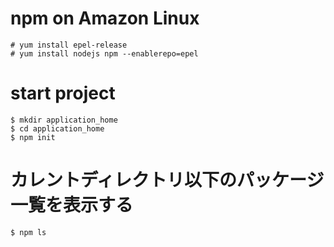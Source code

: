 # npm on Amazon Linux

```
# yum install epel-release
# yum install nodejs npm --enablerepo=epel
```

# start project

```
$ mkdir application_home
$ cd application_home
$ npm init
```

# カレントディレクトリ以下のパッケージ一覧を表示する

```
$ npm ls
```

